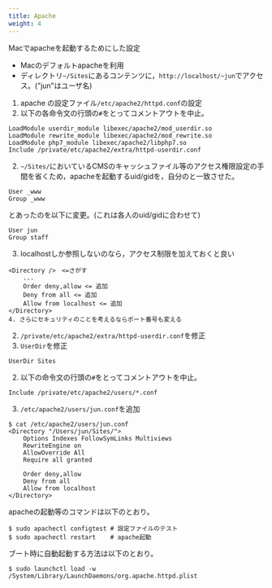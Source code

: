 ```yaml
---
title: Apache
weight: 4
---
```


Macでapacheを起動するためにした設定
- Macのデフォルトapacheを利用
- ディレクトリ`~/Sites`にあるコンテンツに，`http://localhost/~jun`でアクセス。("jun"はユーザ名)

1. apache の設定ファイル`/etc/apache2/httpd.conf`の設定
  1. 以下の各命令文の行頭の`#`をとってコメントアウトを中止。
  ```
  LoadModule userdir_module libexec/apache2/mod_userdir.so
  LoadModule rewrite_module libexec/apache2/mod_rewrite.so
  LoadModule php7_module libexec/apache2/libphp7.so
  Include /private/etc/apache2/extra/httpd-userdir.conf
  ```
  2. `~/Sites/`においているCMSのキャッシュファイル等のアクセス権限設定の手間を省くため，apacheを起動するuid/gidを，自分のと一致させた。
  ```
  User _www
  Group _www
  ```
  とあったのを以下に変更。(これは各人のuid/gidに合わせて)
  ```
  User jun
  Group staff
  ```
  3. localhostしか参照しないのなら，アクセス制限を加えておくと良い
  ```
  <Directory />　<=さがす
      ...
      Order deny,allow <= 追加
      Deny from all <= 追加
      Allow from localhost <= 追加
  </Directory>
  4. さらにセキュリティのことを考えるならポート番号も変える
  ```

2. `/private/etc/apache2/extra/httpd-userdir.conf`を修正
  1. `UserDir`を修正
  ```
  UserDir Sites
  ```
  2. 以下の命令文の行頭の`#`をとってコメントアウトを中止。
  ```
  Include /private/etc/apache2/users/*.conf
  ```
3. `/etc/apache2/users/jun.conf`を追加
```
$ cat /etc/apache2/users/jun.conf
<Directory "/Users/jun/Sites/">
    Options Indexes FollowSymLinks Multiviews
    RewriteEngine on
    AllowOverride All
    Require all granted

    Order deny,allow
    Deny from all
    Allow from localhost
</Directory>
```

apacheの起動等のコマンドは以下のとおり。
```
$ sudo apachectl configtest # 設定ファイルのテスト
$ sudo apachectl restart    # apache起動
```

ブート時に自動起動する方法は以下のとおり。
```
$ sudo launchctl load -w /System/Library/LaunchDaemons/org.apache.httpd.plist
```
